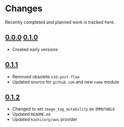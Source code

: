 # Changes
Recently completed and planned work is tracked here.

## [0.0.0](.) [0.1.0](.)
- Created early versions

## [0.1.1](.)
- Removed obsolete `s3d-post-flow`
- Updated source for `github.com` and new `name` module

## [0.1.2](.)
- Changed to set `image_tag_mutability` as `IMMUTABLE`
- Updated `README.md`
- Updated `hashicorp/aws` provider
